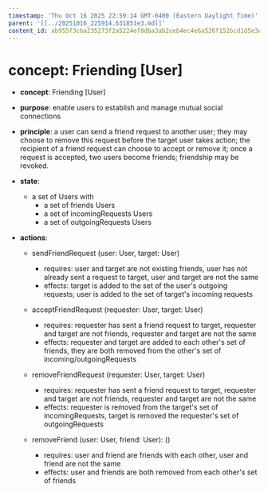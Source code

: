 ```yaml
---
timestamp: 'Thu Oct 16 2025 22:59:14 GMT-0400 (Eastern Daylight Time)'
parent: '[[../20251016_225914.631851e3.md]]'
content_id: ab955f3cba235273f2a5224ef8dba3ab2ceb4ec4e6a526f152bcd1d5e3dd65c3
---
```


# concept: Friending \[User]

* **concept**: Friending \[User]

* **purpose**: enable users to establish and manage mutual social connections

* **principle**: a user can send a friend request to another user; they may choose to remove this request before the target user takes action; the recipient of a friend request can choose to accept or remove it; once a request is accepted, two users become friends; friendship may be revoked.

* **state**:
  * a set of Users with
    * a set of friends Users
    * a set of incomingRequests Users
    * a set of outgoingRequests Users

* **actions**:
  * sendFriendRequest (user: User, target: User)
    * requires: user and target are not existing friends, user has not already sent a request to target, user and target are not the same
    * effects: target is added to the set of the user's outgoing requests; user is added to the set of target's incoming requests

  * acceptFriendRequest (requester: User, target: User)
    * requires: requester has sent a friend request to target, requester and target are not friends, requester and target are not the same
    * effects: requester and target are added to each other's set of friends, they are both removed from the other's set of incoming/outgoingRequests

  * removeFriendRequest (requester: User, target: User)
    * requires: requester has sent a friend request to target, requester and target are not friends, requester and target are not the same
    * effects: requester is removed from the target's set of incomingRequests, target is removed the requester's set of outgoingRequests

  * removeFriend (user: User, friend: User): ()
    * requires: user and friend are friends with each other, user and friend are not the same
    * effects: user and friends are both removed from each other's set of friends
